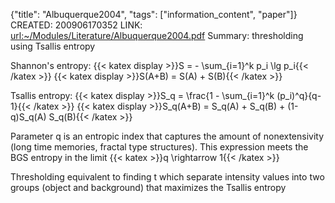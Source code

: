 {"title": "Albuquerque2004", "tags": ["information_content", "paper"]}
CREATED: 200906170352
LINK: <url:~/Modules/Literature/Albuquerque2004.pdf>
Summary: thresholding using Tsallis entropy

Shannon's entropy:
{{< katex display >}}S = - \sum_{i=1}^k p_i \lg p_i{{< /katex >}}
{{< katex display >}}S(A+B) = S(A) + S(B){{< /katex >}}

Tsallis entropy:
{{< katex display >}}S_q = \frac{1 - \sum_{i=1}^k (p_i)^q}{q-1}{{< /katex >}}
{{< katex display >}}S_q(A+B) = S_q(A) + S_q(B) + (1-q)S_q(A) S_q(B){{< /katex >}}

Parameter q is an entropic index that captures the amount of nonextensivity
(long time memories, fractal type structures). This expression meets the BGS
entropy in the limit {{< katex >}}q \rightarrow 1{{< /katex >}}

Thresholding equivalent to finding t which separate intensity values into two
groups (object and background) that maximizes the Tsallis entropy
